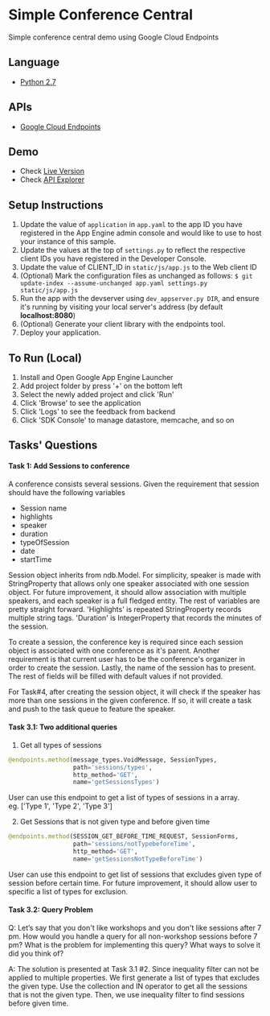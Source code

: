 # Simple Conference Central
Simple conference central demo using Google Cloud Endpoints

## Language
- [Python 2.7](http://python.org)

## APIs
- [Google Cloud Endpoints](https://developers.google.com/appengine/docs/python/endpoints/)

## Demo
- Check [Live Version](https://udacity-conference-1131.appspot.com/)
- Check [API Explorer](https://udacity-conference-1131.appspot.com/_ah/api/explorer)

## Setup Instructions
1. Update the value of `application` in `app.yaml` to the app ID you
   have registered in the App Engine admin console and would like to use to host
   your instance of this sample.
2. Update the values at the top of `settings.py` to
   reflect the respective client IDs you have registered in the
   Developer Console.
3. Update the value of CLIENT_ID in `static/js/app.js` to the Web client ID
4. (Optional) Mark the configuration files as unchanged as follows:
   `$ git update-index --assume-unchanged app.yaml settings.py static/js/app.js`
5. Run the app with the devserver using `dev_appserver.py DIR`, and ensure it's running by visiting your local server's address (by default **localhost:8080**)
6. (Optional) Generate your client library with the endpoints tool.
7. Deploy your application.

## To Run (Local)
1. Install and Open Google App Engine Launcher
2. Add project folder by press '+' on the bottom left
3. Select the newly added project and click 'Run'
4. Click 'Browse' to see the application
5. Click 'Logs' to see the feedback from backend
6. Click 'SDK Console' to manage datastore, memcache, and so on

## Tasks' Questions
#### Task 1: Add Sessions to conference
A conference consists several sessions.
Given the requirement that session should have the following variables
- Session name
- highlights
- speaker
- duration
- typeOfSession
- date
- startTime

Session object inherits from ndb.Model. For simplicity, speaker is made with StringProperty that allows only one speaker associated with one session object. For future improvement, it should allow association with multiple speakers, and each speaker is a full fledged entity. The rest of variables are pretty straight forward. 'Highlights' is repeated StringProperty records multiple string tags. 'Duration' is IntegerProperty that records the minutes of the session.

To create a session, the conference key is required since each session object is associated with one conference as it's parent. Another requirement is that current user has to be the conference's organizer in order to create the session. Lastly, the name of the session has to present. The rest of fields will be filled with default values if not provided.

For Task#4, after creating the session object, it will check if the speaker has more than one sessions in the given conference. If so, it will create a task and push to the task queue to feature the speaker.

#### Task 3.1: Two additional queries
1. Get all types of sessions
```python
@endpoints.method(message_types.VoidMessage, SessionTypes,
                  path='sessions/types',
                  http_method='GET',
                  name='getSessionsTypes')
```
User can use this endpoint to get a list of types of sessions in a array.  
eg. ['Type 1', 'Type 2', 'Type 3']


2. Get Sessions that is not given type and before given time
```python
@endpoints.method(SESSION_GET_BEFORE_TIME_REQUEST, SessionForms,
                  path='sessions/notTypebeforeTime',
                  http_method='GET',
                  name='getSessionsNotTypeBeforeTime')
```
User can use this endpoint to get list of sessions that excludes given type of session before certain time.
For future improvement, it should allow user to specific a list of types for exclusion.

#### Task 3.2: Query Problem
Q: Let’s say that you don't like workshops and you don't like sessions after 7 pm. How would you handle a query for all non-workshop sessions before 7 pm? What is the problem for implementing this query? What ways to solve it did you think of?

A: The solution is presented at Task 3.1 #2. Since inequality filter can not be applied to multiple properties. We first generate a list of types that excludes the given type. Use the collection and IN operator to get all the sessions that is not the given type. Then, we use inequality filter to find sessions before given time.

